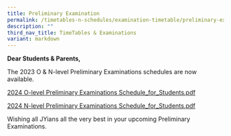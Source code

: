 ```yaml
---
title: Preliminary Examination
permalink: /timetables-n-schedules/examination-timetable/preliminary-examination/
description: ""
third_nav_title: TimeTables & Examinations
variant: markdown
---
```

<p><strong>Dear Students &amp; Parents,</strong></p>
<p>The 2023 O &amp; N-level Preliminary Examinations schedules are now available.

	
</p><p>
	
<a href="https://drive.google.com/file/d/19HMZIXcopkCZYe3hydkJlFchDi0MhyOi/view?usp=drive_link">2024 O-level Preliminary Examinations Schedule_for_Students.pdf</a>
</p>
	
<p></p><p>
<a href="https://drive.google.com/file/d/1T1TZHBwB3ad33Q6Q9tY8OSOorklTAdLV/view?usp=drive_link">2024 N-level Preliminary Examinations Schedule_for_Students.pdf</a>
</p>






<p></p><p>Wishing all JYians all the very best in your upcoming Preliminary Examinations.</p>